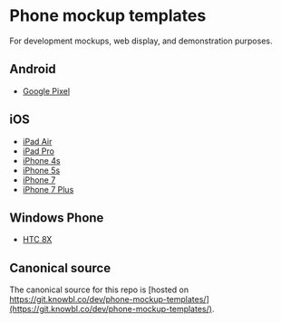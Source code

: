# Phone mockup templates

For development mockups, web display, and demonstration purposes.

## Android

* [Google Pixel](android/google-pixel/)

## iOS

* [iPad Air](ios/ipad-air/)
* [iPad Pro](ios/ipad-pro/)
* [iPhone 4s](ios/iphone-4s/)
* [iPhone 5s](ios/iphone-5s/)
* [iPhone 7](ios/iphone-7/)
* [iPhone 7 Plus](ios/iphone-7-plus/)

## Windows Phone

* [HTC 8X](windows-phone/htc-8x/)

## Canonical source

The canonical source for this repo is [hosted on https://git.knowbl.co/dev/phone-mockup-templates/](https://git.knowbl.co/dev/phone-mockup-templates/).